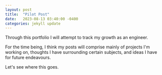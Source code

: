 ```yaml
---
layout: post
title:  "Pilot Post"
date:   2023-08-13 03:40:00 -0400
categories: jekyll update
---
```

Through this portfolio I will attempt to track my growth as an engineer.

For the time being, I think my posts will comprise mainly of projects I'm working on, thoughts I have surrounding certain subjects, and ideas I have for future endeavours.

Let's see where this goes.